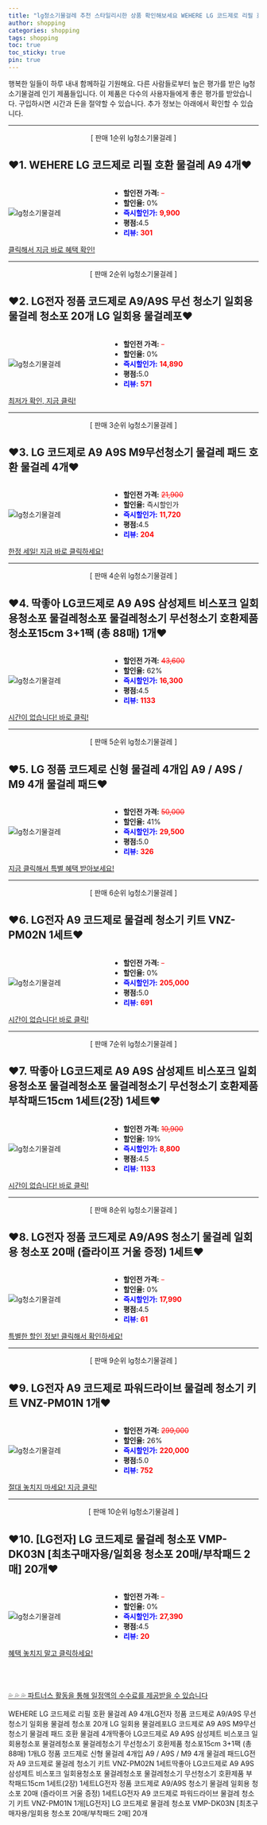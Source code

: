 ```yaml
---
title: "lg청소기물걸레 추천 스타일리시한 상품 확인해보세요 WEHERE LG 코드제로 리필 호환"
author: shopping
categories: shopping
tags: shopping
toc: true
toc_sticky: true
pin: true
---
```

행복한 일들이 하루 내내 함께하길 기원해요. 다른 사람들로부터 높은 평가를 받은 lg청소기물걸레 인기 제품들입니다. 이 제품은 다수의 사용자들에게 좋은 평가를 받았습니다. 구입하시면 시간과 돈을 절약할 수 있습니다. 추가 정보는 아래에서 확인할 수 있습니다.

---
<p class="toplist" style="margin: 0 auto; display: block; width: fit-content;">[ 판매 1순위 lg청소기물걸레 ]</p>

<h2><strong>❤️1. WEHERE LG 코드제로 리필 호환 물걸레 A9 4개❤️</strong></h2>

<div style="display: flex; align-items: center;">
    <div style="flex: 0.4;">
        <img src="https://thumbnail9.coupangcdn.com/thumbnails/remote/230x230ex/image/retail/images/2023/05/17/15/2/b4182b66-bfbe-4f30-967d-ef8685d39500.jpg" alt="lg청소기물걸레" style="max-width: 100%;">
    </div>
    <div style="flex: 0.6; margin-left: 10px;">
        <ul>
            <li><strong>할인전 가격:</strong> <del style="color: red;">-</del></li>
            <li><strong>할인율:</strong> 0%</li>
            <li><span style='color:blue'><strong>즉시할인가:</strong></span> <span style='color:red'><strong>9,900</strong></span></li>
            <li><strong>평점:</strong>4.5</li>
            <li><span style='color:blue'><strong>리뷰:</strong></span> <span style='color:red'><strong>301</strong></span></li>
        </ul>
    </div>
</div>
<div class="center">
    <a href="https://William4Davisa.github.io?lptag=AF9450613&subid=githubio&pageKey=7340336325&traceid=V0-153&itemId=18864626470&vendorItemId=85993527532" class="myButton">
        클릭해서 지금 바로 혜택 확인!
    </a>
</div>


---
<p class="toplist" style="margin: 0 auto; display: block; width: fit-content;">[ 판매 2순위 lg청소기물걸레 ]</p>

<h2><strong>❤️2. LG전자 정품 코드제로 A9/A9S 무선 청소기 일회용 물걸레 청소포 20개 LG 일회용 물걸레포❤️</strong></h2>

<div style="display: flex; align-items: center;">
    <div style="flex: 0.4;">
        <img src="https://thumbnail9.coupangcdn.com/thumbnails/remote/230x230ex/image/vendor_inventory/02d3/c578befde84ba3290fa1349b6c6c4155d823b02ef8da84e90808b746c5d9.png" alt="lg청소기물걸레" style="max-width: 100%;">
    </div>
    <div style="flex: 0.6; margin-left: 10px;">
        <ul>
            <li><strong>할인전 가격:</strong> <del style="color: red;">-</del></li>
            <li><strong>할인율:</strong> 0%</li>
            <li><span style='color:blue'><strong>즉시할인가:</strong></span> <span style='color:red'><strong>14,890</strong></span></li>
            <li><strong>평점:</strong>5.0</li>
            <li><span style='color:blue'><strong>리뷰:</strong></span> <span style='color:red'><strong>571</strong></span></li>
        </ul>
    </div>
</div>
<div class="center">
    <a href="https://William4Davisa.github.io?lptag=AF9450613&subid=githubio&pageKey=4698306373&traceid=V0-153&itemId=5914253594&vendorItemId=90719812505" class="myButton">
        최저가 확인, 지금 클릭!
    </a>
</div>


---
<p class="toplist" style="margin: 0 auto; display: block; width: fit-content;">[ 판매 3순위 lg청소기물걸레 ]</p>

<h2><strong>❤️3. LG 코드제로 A9 A9S M9무선청소기 물걸레 패드 호환 물걸레 4개❤️</strong></h2>

<div style="display: flex; align-items: center;">
    <div style="flex: 0.4;">
        <img src="https://thumbnail6.coupangcdn.com/thumbnails/remote/230x230ex/image/vendor_inventory/349d/0d5fd3ad8a064910e9c038587f59dbc306eb508290df94eadf74e4366153.jpg" alt="lg청소기물걸레" style="max-width: 100%;">
    </div>
    <div style="flex: 0.6; margin-left: 10px;">
        <ul>
            <li><strong>할인전 가격:</strong> <del style="color: red;">21,900</del></li>
            <li><strong>할인율:</strong> 즉시할인가</li>
            <li><span style='color:blue'><strong>즉시할인가:</strong></span> <span style='color:red'><strong>11,720</strong></span></li>
            <li><strong>평점:</strong>4.5</li>
            <li><span style='color:blue'><strong>리뷰:</strong></span> <span style='color:red'><strong>204</strong></span></li>
        </ul>
    </div>
</div>
<div class="center">
    <a href="https://William4Davisa.github.io?lptag=AF9450613&subid=githubio&pageKey=7069835049&traceid=V0-153&itemId=17553386907&vendorItemId=85633176338" class="myButton">
        한정 세일! 지금 바로 클릭하세요!
    </a>
</div>


---
<p class="toplist" style="margin: 0 auto; display: block; width: fit-content;">[ 판매 4순위 lg청소기물걸레 ]</p>

<h2><strong>❤️4. 딱좋아 LG코드제로 A9 A9S 삼성제트 비스포크 일회용청소포 물걸레청소포 물걸레청소기 무선청소기 호환제품 청소포15cm 3+1팩 (총 88매) 1개❤️</strong></h2>

<div style="display: flex; align-items: center;">
    <div style="flex: 0.4;">
        <img src="https://thumbnail6.coupangcdn.com/thumbnails/remote/230x230ex/image/vendor_inventory/2d8a/6457b31631d1abad07cef919a34084140364423f616d2cafc8c1f4568f6f.jpg" alt="lg청소기물걸레" style="max-width: 100%;">
    </div>
    <div style="flex: 0.6; margin-left: 10px;">
        <ul>
            <li><strong>할인전 가격:</strong> <del style="color: red;">43,600</del></li>
            <li><strong>할인율:</strong> 62%</li>
            <li><span style='color:blue'><strong>즉시할인가:</strong></span> <span style='color:red'><strong>16,300</strong></span></li>
            <li><strong>평점:</strong>4.5</li>
            <li><span style='color:blue'><strong>리뷰:</strong></span> <span style='color:red'><strong>1133</strong></span></li>
        </ul>
    </div>
</div>
<div class="center">
    <a href="https://William4Davisa.github.io?lptag=AF9450613&subid=githubio&pageKey=6876190600&traceid=V0-153&itemId=16464937584&vendorItemId=71104066756" class="myButton">
        시간이 없습니다! 바로 클릭!
    </a>
</div>


---
<p class="toplist" style="margin: 0 auto; display: block; width: fit-content;">[ 판매 5순위 lg청소기물걸레 ]</p>

<h2><strong>❤️5. LG 정품 코드제로 신형 물걸레 4개입 A9 / A9S / M9 4개 물걸레 패드❤️</strong></h2>

<div style="display: flex; align-items: center;">
    <div style="flex: 0.4;">
        <img src="https://thumbnail8.coupangcdn.com/thumbnails/remote/230x230ex/image/vendor_inventory/849d/e6d16b6d1cdca875db0c9d1519be6f9f16117f7a067d318bfeb1b86594c9.png" alt="lg청소기물걸레" style="max-width: 100%;">
    </div>
    <div style="flex: 0.6; margin-left: 10px;">
        <ul>
            <li><strong>할인전 가격:</strong> <del style="color: red;">50,000</del></li>
            <li><strong>할인율:</strong> 41%</li>
            <li><span style='color:blue'><strong>즉시할인가:</strong></span> <span style='color:red'><strong>29,500</strong></span></li>
            <li><strong>평점:</strong>5.0</li>
            <li><span style='color:blue'><strong>리뷰:</strong></span> <span style='color:red'><strong>326</strong></span></li>
        </ul>
    </div>
</div>
<div class="center">
    <a href="https://William4Davisa.github.io?lptag=AF9450613&subid=githubio&pageKey=6720534449&traceid=V0-153&itemId=15620074969&vendorItemId=73994310490" class="myButton">
        지금 클릭해서 특별 혜택 받아보세요!
    </a>
</div>


---
<p class="toplist" style="margin: 0 auto; display: block; width: fit-content;">[ 판매 6순위 lg청소기물걸레 ]</p>

<h2><strong>❤️6. LG전자 A9 코드제로 물걸레 청소기 키트 VNZ-PM02N 1세트❤️</strong></h2>

<div style="display: flex; align-items: center;">
    <div style="flex: 0.4;">
        <img src="https://thumbnail6.coupangcdn.com/thumbnails/remote/230x230ex/image/vendor_inventory/85bb/46557b6eca8dea388b26245a248b933ff4a35956bd077d3749052b2665fc.png" alt="lg청소기물걸레" style="max-width: 100%;">
    </div>
    <div style="flex: 0.6; margin-left: 10px;">
        <ul>
            <li><strong>할인전 가격:</strong> <del style="color: red;">-</del></li>
            <li><strong>할인율:</strong> 0%</li>
            <li><span style='color:blue'><strong>즉시할인가:</strong></span> <span style='color:red'><strong>205,000</strong></span></li>
            <li><strong>평점:</strong>5.0</li>
            <li><span style='color:blue'><strong>리뷰:</strong></span> <span style='color:red'><strong>691</strong></span></li>
        </ul>
    </div>
</div>
<div class="center">
    <a href="https://William4Davisa.github.io?lptag=AF9450613&subid=githubio&pageKey=284977154&traceid=V0-153&itemId=904267001&vendorItemId=79692607475" class="myButton">
        시간이 없습니다! 바로 클릭!
    </a>
</div>


---
<p class="toplist" style="margin: 0 auto; display: block; width: fit-content;">[ 판매 7순위 lg청소기물걸레 ]</p>

<h2><strong>❤️7. 딱좋아 LG코드제로 A9 A9S 삼성제트 비스포크 일회용청소포 물걸레청소포 물걸레청소기 무선청소기 호환제품 부착패드15cm 1세트(2장) 1세트❤️</strong></h2>

<div style="display: flex; align-items: center;">
    <div style="flex: 0.4;">
        <img src="https://thumbnail7.coupangcdn.com/thumbnails/remote/230x230ex/image/vendor_inventory/deeb/5243413710dbe0b63be0f15ae5402331770557a2b29e90512bac722f996c.jpg" alt="lg청소기물걸레" style="max-width: 100%;">
    </div>
    <div style="flex: 0.6; margin-left: 10px;">
        <ul>
            <li><strong>할인전 가격:</strong> <del style="color: red;">10,900</del></li>
            <li><strong>할인율:</strong> 19%</li>
            <li><span style='color:blue'><strong>즉시할인가:</strong></span> <span style='color:red'><strong>8,800</strong></span></li>
            <li><strong>평점:</strong>4.5</li>
            <li><span style='color:blue'><strong>리뷰:</strong></span> <span style='color:red'><strong>1133</strong></span></li>
        </ul>
    </div>
</div>
<div class="center">
    <a href="https://William4Davisa.github.io?lptag=AF9450613&subid=githubio&pageKey=6876190600&traceid=V0-153&itemId=16464937587&vendorItemId=71104066803" class="myButton">
        시간이 없습니다! 바로 클릭!
    </a>
</div>


---
<p class="toplist" style="margin: 0 auto; display: block; width: fit-content;">[ 판매 8순위 lg청소기물걸레 ]</p>

<h2><strong>❤️8. LG전자 정품 코드제로 A9/A9S 청소기 물걸레 일회용 청소포 20매 (즐라이프 거울 증정) 1세트❤️</strong></h2>

<div style="display: flex; align-items: center;">
    <div style="flex: 0.4;">
        <img src="https://thumbnail8.coupangcdn.com/thumbnails/remote/230x230ex/image/vendor_inventory/b8c1/ce1258555905500f3a1c899540c6bf6c25cb19b2013fcdc8d18ff0697f21.jpg" alt="lg청소기물걸레" style="max-width: 100%;">
    </div>
    <div style="flex: 0.6; margin-left: 10px;">
        <ul>
            <li><strong>할인전 가격:</strong> <del style="color: red;">-</del></li>
            <li><strong>할인율:</strong> 0%</li>
            <li><span style='color:blue'><strong>즉시할인가:</strong></span> <span style='color:red'><strong>17,990</strong></span></li>
            <li><strong>평점:</strong>4.5</li>
            <li><span style='color:blue'><strong>리뷰:</strong></span> <span style='color:red'><strong>61</strong></span></li>
        </ul>
    </div>
</div>
<div class="center">
    <a href="https://William4Davisa.github.io?lptag=AF9450613&subid=githubio&pageKey=6680854394&traceid=V0-153&itemId=15405386691&vendorItemId=72028550237" class="myButton">
        특별한 할인 정보! 클릭해서 확인하세요!
    </a>
</div>


---
<p class="toplist" style="margin: 0 auto; display: block; width: fit-content;">[ 판매 9순위 lg청소기물걸레 ]</p>

<h2><strong>❤️9. LG전자 A9 코드제로 파워드라이브 물걸레 청소기 키트 VNZ-PM01N 1개❤️</strong></h2>

<div style="display: flex; align-items: center;">
    <div style="flex: 0.4;">
        <img src="https://thumbnail8.coupangcdn.com/thumbnails/remote/230x230ex/image/vendor_inventory/8a93/4f08c0a45cbd0d3dc84e9dfbbb6c8b2aa7c1eb19c136a9840e684a4ba050.png" alt="lg청소기물걸레" style="max-width: 100%;">
    </div>
    <div style="flex: 0.6; margin-left: 10px;">
        <ul>
            <li><strong>할인전 가격:</strong> <del style="color: red;">299,000</del></li>
            <li><strong>할인율:</strong> 26%</li>
            <li><span style='color:blue'><strong>즉시할인가:</strong></span> <span style='color:red'><strong>220,000</strong></span></li>
            <li><strong>평점:</strong>5.0</li>
            <li><span style='color:blue'><strong>리뷰:</strong></span> <span style='color:red'><strong>752</strong></span></li>
        </ul>
    </div>
</div>
<div class="center">
    <a href="https://William4Davisa.github.io?lptag=AF9450613&subid=githubio&pageKey=177221148&traceid=V0-153&itemId=506782568&vendorItemId=77182423069" class="myButton">
        절대 놓치지 마세요! 지금 클릭!
    </a>
</div>


---
<p class="toplist" style="margin: 0 auto; display: block; width: fit-content;">[ 판매 10순위 lg청소기물걸레 ]</p>

<h2><strong>❤️10. [LG전자] LG 코드제로 물걸레 청소포 VMP-DK03N [최초구매자용/일회용 청소포 20매/부착패드 2매] 20개❤️</strong></h2>

<div style="display: flex; align-items: center;">
    <div style="flex: 0.4;">
        <img src="https://thumbnail10.coupangcdn.com/thumbnails/remote/230x230ex/image/vendor_inventory/bedd/250651a22ebad992145c772fc636697f6bed5a792b97b557a48f65816ba8.png" alt="lg청소기물걸레" style="max-width: 100%;">
    </div>
    <div style="flex: 0.6; margin-left: 10px;">
        <ul>
            <li><strong>할인전 가격:</strong> <del style="color: red;">-</del></li>
            <li><strong>할인율:</strong> 0%</li>
            <li><span style='color:blue'><strong>즉시할인가:</strong></span> <span style='color:red'><strong>27,390</strong></span></li>
            <li><strong>평점:</strong>4.5</li>
            <li><span style='color:blue'><strong>리뷰:</strong></span> <span style='color:red'><strong>20</strong></span></li>
        </ul>
    </div>
</div>
<div class="center">
    <a href="https://William4Davisa.github.io?lptag=AF9450613&subid=githubio&pageKey=6271232453&traceid=V0-153&itemId=12826222219&vendorItemId=88073713217" class="myButton">
        혜택 놓치지 말고 클릭하세요!
    </a>
</div>

<br><br><br>[💦 💦 💦 파트너스 활동을 통해 일정액의 수수료를 제공받을 수 있습니다](https://link.coupang.com/a/bcpT2c)<br><br>WEHERE LG 코드제로 리필 호환 물걸레 A9 4개LG전자 정품 코드제로 A9/A9S 무선 청소기 일회용 물걸레 청소포 20개 LG 일회용 물걸레포LG 코드제로 A9 A9S M9무선청소기 물걸레 패드 호환 물걸레 4개딱좋아 LG코드제로 A9 A9S 삼성제트 비스포크 일회용청소포 물걸레청소포 물걸레청소기 무선청소기 호환제품 청소포15cm 3+1팩 (총 88매) 1개LG 정품 코드제로 신형 물걸레 4개입 A9 / A9S / M9 4개 물걸레 패드LG전자 A9 코드제로 물걸레 청소기 키트 VNZ-PM02N 1세트딱좋아 LG코드제로 A9 A9S 삼성제트 비스포크 일회용청소포 물걸레청소포 물걸레청소기 무선청소기 호환제품 부착패드15cm 1세트(2장) 1세트LG전자 정품 코드제로 A9/A9S 청소기 물걸레 일회용 청소포 20매 (즐라이프 거울 증정) 1세트LG전자 A9 코드제로 파워드라이브 물걸레 청소기 키트 VNZ-PM01N 1개[LG전자] LG 코드제로 물걸레 청소포 VMP-DK03N [최초구매자용/일회용 청소포 20매/부착패드 2매] 20개